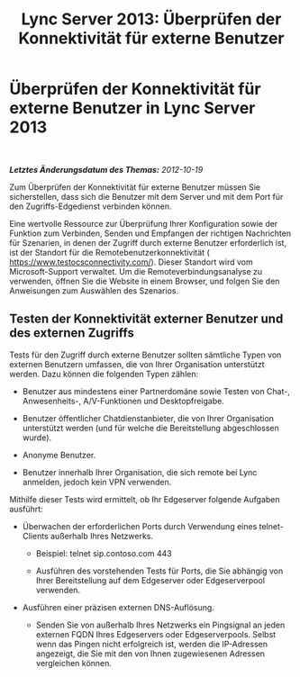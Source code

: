 ﻿---
title: 'Lync Server 2013: Überprüfen der Konnektivität für externe Benutzer'
TOCTitle: Überprüfen der Konnektivität für externe Benutzer
ms:assetid: 5c02bd6e-1c96-448a-a21d-58c9961c6640
ms:mtpsurl: https://technet.microsoft.com/de-de/library/Gg398402(v=OCS.15)
ms:contentKeyID: 49294122
ms.date: 05/19/2016
mtps_version: v=OCS.15
ms.translationtype: HT
---

# Überprüfen der Konnektivität für externe Benutzer in Lync Server 2013

 

_**Letztes Änderungsdatum des Themas:** 2012-10-19_

Zum Überprüfen der Konnektivität für externe Benutzer müssen Sie sicherstellen, dass sich die Benutzer mit dem Server und mit dem Port für den Zugriffs-Edgedienst verbinden können.

Eine wertvolle Ressource zur Überprüfung Ihrer Konfiguration sowie der Funktion zum Verbinden, Senden und Empfangen der richtigen Nachrichten für Szenarien, in denen der Zugriff durch externe Benutzer erforderlich ist, ist der Standort für die Remotebenutzerkonnektivität ( <https://www.testocsconnectivity.com/>). Dieser Standort wird vom Microsoft-Support verwaltet. Um die Remoteverbindungsanalyse zu verwenden, öffnen Sie die Website in einem Browser, und folgen Sie den Anweisungen zum Auswählen des Szenarios.

## Testen der Konnektivität externer Benutzer und des externen Zugriffs

Tests für den Zugriff durch externe Benutzer sollten sämtliche Typen von externen Benutzern umfassen, die von Ihrer Organisation unterstützt werden. Dazu können die folgenden Typen zählen:

  - Benutzer aus mindestens einer Partnerdomäne sowie Testen von Chat-, Anwesenheits-, A/V-Funktionen und Desktopfreigabe.

  - Benutzer öffentlicher Chatdienstanbieter, die von Ihrer Organisation unterstützt werden (und für welche die Bereitstellung abgeschlossen wurde).

  - Anonyme Benutzer.

  - Benutzer innerhalb Ihrer Organisation, die sich remote bei Lync anmelden, jedoch kein VPN verwenden.

Mithilfe dieser Tests wird ermittelt, ob Ihr Edgeserver folgende Aufgaben ausführt:

  - Überwachen der erforderlichen Ports durch Verwendung eines telnet-Clients außerhalb Ihres Netzwerks.
    
      - Beispiel: telnet sip.contoso.com 443
    
      - Ausführen des vorstehenden Tests für Ports, die Sie abhängig von Ihrer Bereitstellung auf dem Edgeserver oder Edgeserverpool verwenden.

  - Ausführen einer präzisen externen DNS-Auflösung.
    
      - Senden Sie von außerhalb Ihres Netzwerks ein Pingsignal an jeden externen FQDN Ihres Edgeservers oder Edgeserverpools. Selbst wenn das Pingen nicht erfolgreich ist, werden die IP-Adressen angezeigt, die Sie mit den von Ihnen zugewiesenen Adressen vergleichen können.

